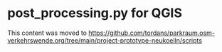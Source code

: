 # post_processing.py for QGIS

This content was moved to https://github.com/tordans/parkraum.osm-verkehrswende.org/tree/main/project-prototype-neukoelln/scripts

